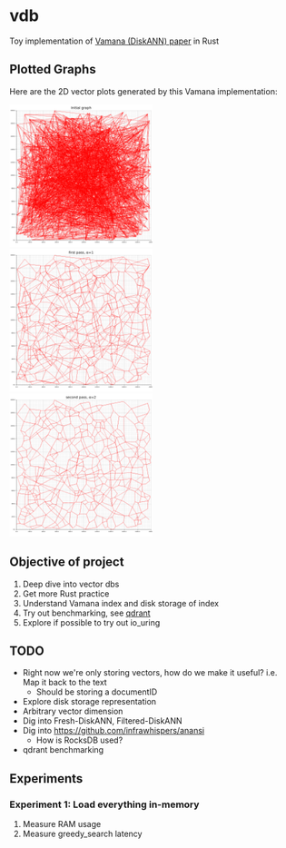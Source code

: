 # vdb

Toy implementation of [Vamana (DiskANN) paper](https://proceedings.neurips.cc/paper/2019/file/09853c7fb1d3f8ee67a61b6bf4a7f8e6-Paper.pdf) in Rust

## Plotted Graphs

Here are the 2D vector plots generated by this Vamana implementation:

<img src="static/graph-initial.png" alt="Initial Graph" width="50%">

<img src="static/graph-1.png" alt="First Pass, α=1" width="50%">

<img src="static/graph-2.png" alt="Second Pass, α=2" width="50%">

## Objective of project

1. Deep dive into vector dbs
2. Get more Rust practice
3. Understand Vamana index and disk storage of index
4. Try out benchmarking, see [qdrant](https://qdrant.tech/benchmarks/)
5. Explore if possible to try out io_uring

## TODO

- Right now we're only storing vectors, how do we make it useful? i.e. Map it back to the text
  - Should be storing a documentID
- Explore disk storage representation
- Arbitrary vector dimension
- Dig into Fresh-DiskANN, Filtered-DiskANN
- Dig into <https://github.com/infrawhispers/anansi>
  - How is RocksDB used?
- qdrant benchmarking

## Experiments

### Experiment 1: Load everything in-memory

1. Measure RAM usage
2. Measure greedy_search latency
